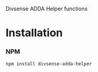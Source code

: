 Divsense ADDA Helper functions

# Installation

### NPM
```sh
npm install divsense-adda-helper
```


